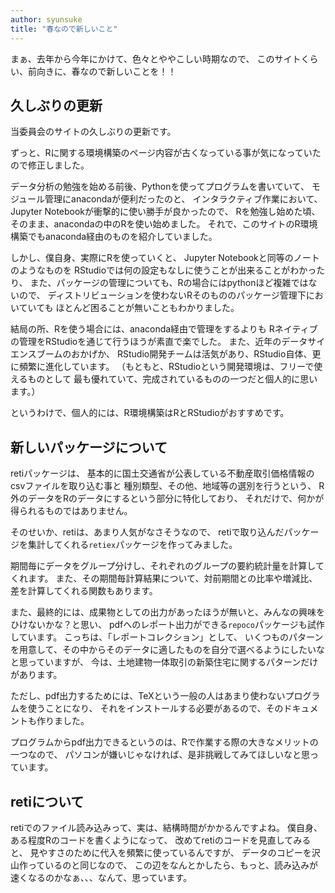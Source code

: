 ```yaml
---
author: syunsuke
title: "春なので新しいこと"
---
```


まぁ、去年から今年にかけて、色々とややこしい時期なので、
このサイトくらい、前向きに、春なので新しいことを！！

## 久しぶりの更新

当委員会のサイトの久しぶりの更新です。

ずっと、Rに関する環境構築のページ内容が古くなっている事が気になっていたので修正しました。

データ分析の勉強を始める前後、Pythonを使ってプログラムを書いていて、
モジュール管理にanacondaが便利だったのと、
インタラクティブ作業において、
Jupyter Notebookが衝撃的に使い勝手が良かったので、
Rを勉強し始めた頃、そのまま、anacondaの中のRを使い始めました。
それで、このサイトのR環境構築でもanaconda経由のものを紹介していました。

しかし、僕自身、実際にRを使っていくと、
Jupyter Notebookと同等のノートのようなものを
RStudioでは何の設定もなしに使うことが出来ることがわかったり、
また、パッケージの管理についても、Rの場合にはpythonほど複雑ではないので、
ディストリビューションを使わないRそのもののパッケージ管理下においていても
ほとんど困ることが無いこともわかりました。

結局の所、Rを使う場合には、anaconda経由で管理をするよりも
Rネイティブの管理をRStudioを通じて行うほうが素直で楽でした。
また、近年のデータサイエンスブームのおかげか、
RStudio開発チームは活気があり、RStudio自体、更に頻繁に進化しています。
（もともと、RStudioという開発環境は、フリーで使えるものとして
最も優れていて、完成されているものの一つだと個人的に思います。）

というわけで、個人的には、R環境構築はRとRStudioがおすすめです。

## 新しいパッケージについて

retiパッケージは、
基本的に国土交通省が公表している不動産取引価格情報のcsvファイルを取り込む事と
種別類型、その他、地域等の選別を行うという、
R外のデータをRのデータにするという部分に特化しており、
それだけで、何かが得られるものではありません。

そのせいか、retiは、あまり人気がなさそうなので、
retiで取り込んだパッケージを集計してくれる`retiex`パッケージを作ってみました。

期間毎にデータをグループ分けし、それぞれのグループの要約統計量を計算してくれます。
また、その期間毎計算結果について、対前期間との比率や増減比、差を計算してくれる関数もあります。

また、最終的には、成果物としての出力があったほうが無いと、みんなの興味をひけないかな？と思い、
pdfへのレポート出力ができる`repoco`パッケージも試作しています。
こっちは、「レポートコレクション」として、
いくつものパターンを用意して、その中からそのデータに適したものを自分で選べるようにしたいなと思っていますが、
今は、土地建物一体取引の新築住宅に関するパターンだけがあります。

ただし、pdf出力するためには、TeXという一般の人はあまり使わないプログラムを使うことになり、
それをインストールする必要があるので、そのドキュメントも作りました。

プログラムからpdf出力できるというのは、Rで作業する際の大きなメリットの一つなので、
パソコンが嫌いじゃなければ、是非挑戦してみてほしいなと思っています。

## retiについて

retiでのファイル読み込みって、実は、結構時間がかかるんですよね。
僕自身、ある程度Rのコードを書くようになって、
改めてretiのコードを見直してみると、
見やすさのために代入を頻繁に使っているんですが、
データのコピーを沢山作っているのと同じなので、
この辺をなんとかしたら、もっと、読み込みが速くなるのかなぁ、、、なんて、思っています。



